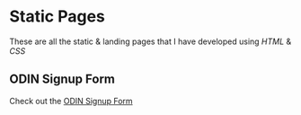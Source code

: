 # Static Pages
These are all the static & landing pages that I have developed using _HTML_ & _CSS_

## ODIN Signup Form
Check out the [ODIN Signup Form](./Oddin-signup-form/signup-oddin.html)